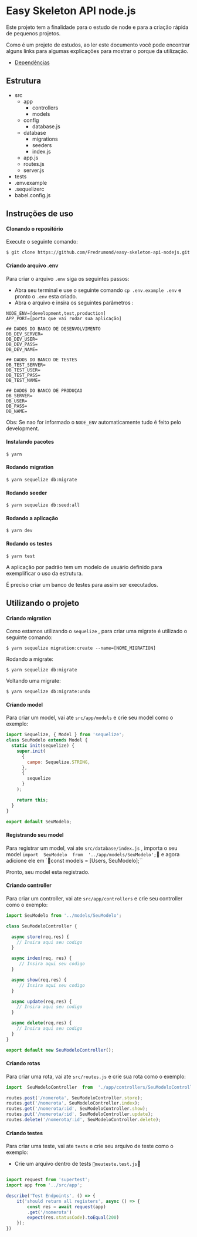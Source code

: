 # Easy Skeleton API node.js
Este projeto tem a finalidade para o estudo de node e para a criação rápida de pequenos projetos.

Como é um projeto de estudos, ao ler este documento você pode encontrar alguns links para algumas explicações para mostrar o porque da utilização.

 - [Dependências](https://github.com/Fredrumond/estudos/blob/master/easy-skeleton-api/DEPENDENCIAS.md)

## Estrutura

 - src
	 - app
		 - controllers
		 - models
	 - config
		 - database.js
	 - database
		 - migrations
		 - seeders
		 - index.js
	- app.js
	- routes.js
	- server.js
- tests
- .env.example
- .sequelizerc
- babel.config.js

## Instruções de uso

#### Clonando o repositório

Execute o seguinte comando:

```terminal
$ git clone https://github.com/Fredrumond/easy-skeleton-api-nodejs.git
```
#### Criando arquivo .env

Para criar o arquivo `.env` siga os seguintes passos:

- Abra seu terminal e use o seguinte comando `cp .env.example .env` e pronto o  `.env` esta criado.
- Abra o arquivo e insira os seguintes parâmetros :
```terminal
NODE_ENV=[development,test,production]
APP_PORT=[porta que vai rodar sua aplicação]

## DADOS DO BANCO DE DESENVOLVIMENTO
DB_DEV_SERVER=
DB_DEV_USER=
DB_DEV_PASS=
DB_DEV_NAME=

## DADOS DO BANCO DE TESTES
DB_TEST_SERVER=
DB_TEST_USER=
DB_TEST_PASS=
DB_TEST_NAME=

## DADOS DO BANCO DE PRODUÇAO
DB_SERVER=
DB_USER=
DB_PASS=
DB_NAME=
```
Obs: Se nao for informado o `NODE_ENV` automaticamente tudo é feito pelo development.

#### Instalando pacotes

```terminal
$ yarn
```
#### Rodando migration

```terminal
$ yarn sequelize db:migrate
```
#### Rodando seeder

```terminal
$ yarn sequelize db:seed:all
```
#### Rodando a aplicação
```terminal
$ yarn dev
```
#### Rodando os testes
```terminal
$ yarn test
```

A aplicação por padrão tem um modelo de usuário definido para exemplificar o uso da estrutura.

É preciso criar um banco de testes para assim ser executados.

## Utilizando o projeto

#### Criando migration
Como estamos utilizando o  `sequelize` , para criar uma migrate é utilizado o seguinte comando:

```terminal
$ yarn sequelize migration:create --name=[NOME_MIGRATION]
```
Rodando a migrate:
```terminal
$ yarn sequelize db:migrate
```
Voltando uma migrate:
```terminal
$ yarn sequelize db:migrate:undo
```
#### Criando model
Para criar um model, vai ate `src/app/models` e crie seu model como o exemplo:
``` js
import Sequelize, { Model } from 'sequelize';
class SeuModelo extends Model {
  static init(sequelize) {
    super.init(
      {
        campo: Sequelize.STRING,
      },
      {
        sequelize
      }
    );

    return this;
  }
}

export default SeuModelo;
```
#### Registrando seu model
Para registrar um model, vai ate `src/database/index.js` , importa o seu model `import  SeuModelo  from  '../app/models/SeuModelo';` e agora adicione ele em `const  models = [Users, SeuModelo];``

Pronto, seu model esta registrado.
#### Criando controller
Para criar um controller, vai ate `src/app/controllers` e crie seu controller como o exemplo:
``` js
import SeuModelo from '../models/SeuModelo';

class SeuModeloController {

  async store(req,res) {
    // Insira aqui seu codigo
  }

  async index(req, res) {
     // Insira aqui seu codigo
  }

  async show(req,res) {    
     // Insira aqui seu codigo
  }

  async update(req,res) {
    // Insira aqui seu codigo
  }

  async delete(req,res) {
    // Insira aqui seu codigo
  }
}

export default new SeuModeloController();

```
#### Criando rotas
Para criar uma rota, vai ate `src/routes.js` e crie sua rota como o exemplo:

``` js
import  SeuModeloController  from  './app/controllers/SeuModeloController';

routes.post('/nomerota', SeuModeloController.store);
routes.get('/nomerota', SeuModeloController.index);
routes.get('/nomerota/:id', SeuModeloController.show);
routes.put('/nomerota/:id', SeuModeloController.update);
routes.delete('/nomerota/:id', SeuModeloController.delete);

````
#### Criando testes
Para criar uma teste, vai ate `tests` e crie seu arquivo de teste como o exemplo:
- Crie um arquivo dentro de tests `meuteste.test.js`
``` js

import request from 'supertest';
import app from '../src/app';

describe('Test Endpoints', () => {
	it('should return all registers', async () => {
		const res = await request(app)
		.get('/nomerota')
		expect(res.statusCode).toEqual(200)
	});
})
```
